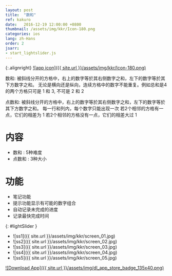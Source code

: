 ```yaml
---
layout: post
title:  "数和"
ref: kakuro
date:   2016-12-19 12:00:00 +0800
thumbnail: /assets/img/kkr/Icon-180.png
categories: ios
lang: zh-Hans
order: 2
jsarr:
- start_lightslider.js
---
```


{:.alignright}
[![app icon]({{ site.url }}/assets/img/kkr/Icon-180.png)][app-link-1]

数和:
被斜线分开的方格中，右上的数字等於其右侧数字之和，左下的数字等於其下方数字之和。
无论是横向还是纵向，连续方格中的数字不能重复。例如总和是4的两个方格只可是 1 和 3, 不可是 2 和 2

点数和:
被斜线分开的方格中，右上的数字等於其右侧数字之和，左下的数字等於其下方数字之和。
每一行和列内，每个数字只能出现一次
若2个相邻的方格有一点，它们的相差为 1
若2个相邻的方格没有一点，它们的相差大过 1

# 内容
- 数和 : 5种难度
- 点数和 : 3种大小

# 功能
- 笔记功能
- 提示功能显示有可能的数字组合
- 自动记录未完成的进度
- 记录最快完成时间


{: #lightSlider }
*   ![ss1]({{ site.url }}/assets/img/kkr/screen_01.jpg)
*   ![ss2]({{ site.url }}/assets/img/kkr/screen_02.jpg)
*   ![ss3]({{ site.url }}/assets/img/kkr/screen_03.jpg)
*   ![ss4]({{ site.url }}/assets/img/kkr/screen_04.jpg)
*   ![ss5]({{ site.url }}/assets/img/kkr/screen_05.jpg)

[![Download App]({{ site.url }}/assets/img/dl_app_store_badge_135x40.png)][app-link-1]

[app-link-1]: http://itunes.apple.com/app/id1185788482
